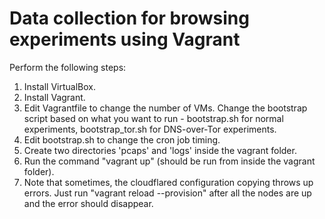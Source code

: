 # Data collection for browsing experiments using Vagrant

Perform the following steps:

1. Install VirtualBox.
2. Install Vagrant.
3. Edit Vagrantfile to change the number of VMs. Change the bootstrap script based on what you want to run - bootstrap.sh for normal experiments, bootstrap_tor.sh for DNS-over-Tor experiments.
4. Edit bootstrap.sh to change the cron job timing.
5. Create two directories 'pcaps' and 'logs' inside the vagrant folder.
6. Run the command "vagrant up" (should be run from inside the vagrant folder).
7. Note that sometimes, the cloudflared configuration copying throws up errors. Just run "vagrant reload --provision" after all the nodes are up and the error should disappear.
